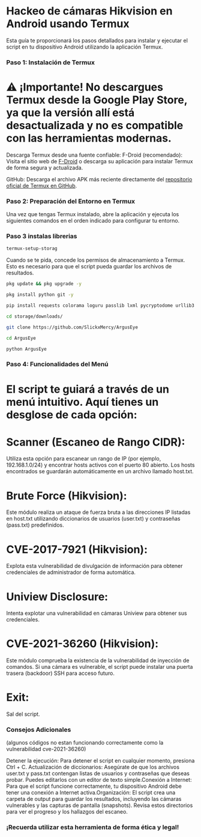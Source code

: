 # Hackeo de cámaras Hikvision en Android usando Termux
​Esta guía te proporcionará los pasos detallados para instalar y ejecutar el script en tu dispositivo Android utilizando la aplicación Termux.
### ​Paso 1: Instalación de Termux
# ​⚠️ ¡Importante! No descargues Termux desde la Google Play Store, ya que la versión allí está desactualizada y no es compatible con las herramientas modernas.
​Descarga Termux desde una fuente confiable:
​F-Droid (recomendado): Visita el sitio web de [F-Droid](https://f-droid.org/en/packages/com.termux/?hl=es-US) o descarga su aplicación para instalar Termux de forma segura y actualizada.

GitHub: Descarga el archivo APK más reciente directamente del [repositorio oficial de Termux en GitHub](https://github.com/termux/termux-app/releases/tag/v0.118.3).
### Paso 2: Preparación del Entorno en Termux
​Una vez que tengas Termux instalado, abre la aplicación y ejecuta los siguientes comandos en el orden indicado para configurar tu entorno.
### Paso 3 instalas librerias
```bash
termux-setup-storag
```
Cuando se te pida, concede los permisos de almacenamiento a Termux. Esto es necesario para que el script pueda guardar los archivos de resultados.

```bash
pkg update && pkg upgrade -y
```
```bash
pkg install python git -y
```
```bash
pip install requests colorama loguru passlib lxml pycryptodome urllib3
```

```bash
cd storage/downloads/
```
```bash
git clone https://github.com/SlickxMercy/ArgusEye
```
```bash
cd ArgusEye
```
```bash
python ArgusEye
```
### Paso 4: Funcionalidades del Menú
# El script te guiará a través de un menú intuitivo. Aquí tienes un desglose de cada opción:
# ​Scanner (Escaneo de Rango CIDR): 
Utiliza esta opción para escanear un rango de IP (por ejemplo, 192.168.1.0/24) y encontrar hosts activos con el puerto 80 abierto. Los hosts encontrados se guardarán automáticamente en un archivo llamado host.txt.
# ​Brute Force (Hikvision):
Este módulo realiza un ataque de fuerza bruta a las direcciones IP listadas en host.txt utilizando diccionarios de usuarios (user.txt) y contraseñas (pass.txt) predefinidos.
# ​CVE-2017-7921 (Hikvision): 
Explota esta vulnerabilidad de divulgación de información para obtener credenciales de administrador de forma automática.
# Uniview Disclosure: 
Intenta explotar una vulnerabilidad en cámaras Uniview para obtener sus credenciales. 
# CVE-2021-36260 (Hikvision): 
Este módulo comprueba la existencia de la vulnerabilidad de inyección de comandos. Si una cámara es vulnerable, el script puede instalar una puerta trasera (backdoor) SSH para acceso futuro.
# ​Exit: 
Sal del script.
### Consejos Adicionales

(algunos códigos no estan funcionando correctamente como la vulnerabilidad cve-2021-36260)


​Detener la ejecución: Para detener el script en cualquier momento, presiona Ctrl + C.
​Actualización de diccionarios: Asegúrate de que los archivos user.txt y pass.txt contengan listas de usuarios y contraseñas que deseas probar. Puedes editarlos con un editor de texto simple.
​Conexión a Internet: Para que el script funcione correctamente, tu dispositivo Android debe tener una conexión a Internet activa.
​Organización: El script crea una carpeta de output para guardar los resultados, incluyendo las cámaras vulnerables y las capturas de pantalla (snapshots). Revisa estos directorios para ver el progreso y los hallazgos del escaneo.
### ​¡Recuerda utilizar esta herramienta de forma ética y legal!
